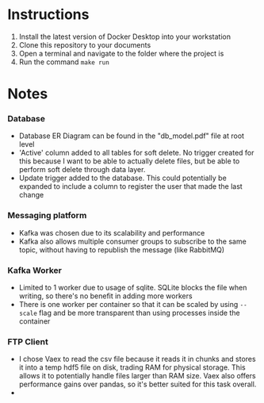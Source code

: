 # Instructions
1. Install the latest version of Docker Desktop into your workstation
1. Clone this repository to your documents
1. Open a terminal and navigate to the folder where the project is
1. Run the command `make run`

# Notes
### Database
- Database ER Diagram can be found in the "db_model.pdf" file at root level
- 'Active' column added to all tables for soft delete. No trigger created for this because I want to be able to actually 
  delete files, but be able to perform soft delete through data layer.
- Update trigger added to the database. This could potentially be expanded to include a column to register the user that
made the last change

### Messaging platform
- Kafka was chosen due to its scalability and performance
- Kafka also allows multiple consumer groups to subscribe to the same topic, without having to republish the message
  (like RabbitMQ)

### Kafka Worker
- Limited to 1 worker due to usage of sqlite. SQLite blocks the file when writing, so there's no benefit in adding more
  workers
- There is one worker per container so that it can be scaled by using `--scale` flag and be more transparent than using 
  processes inside the container
  
### FTP Client
- I chose Vaex to read the csv file because it reads it in chunks and stores it into a temp hdf5 file on disk, trading
  RAM for physical storage. This allows it to potentially handle files larger than RAM size. Vaex also offers performance 
  gains over pandas, so it's better suited for this task overall. 
- 